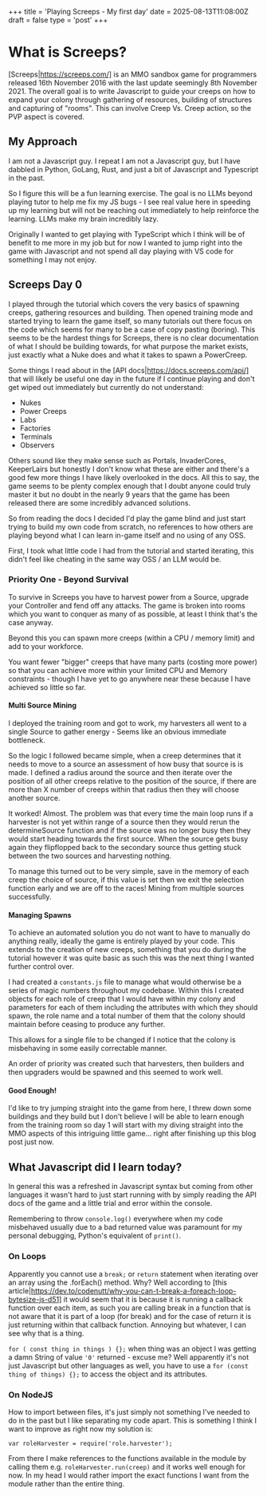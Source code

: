 +++
title = 'Playing Screeps - My first day'
date = 2025-08-13T11:08:00Z
draft = false
type = 'post'
+++

# What is Screeps?

[Screeps|https://screeps.com/] is an MMO sandbox game for programmers released 16th November 2016 with the last update seemingly 8th November 2021. The overall goal is to write Javascript to guide your creeps on how to expand your colony through gathering of resources, building of structures and capturing of "rooms". This can involve Creep Vs. Creep action, so the PVP aspect is covered.

## My Approach

I am not a Javascript guy. I repeat I am not a Javascript guy, but I have dabbled in Python, GoLang, Rust, and just a bit of Javascript and Typescript in the past.

So I figure this will be a fun learning exercise. The goal is no LLMs beyond playing tutor to help me fix my JS bugs - I see real value here in speeding up my learning but will not be reaching out immediately to help reinforce the learning. LLMs make my brain incredibly lazy.

Originally I wanted to get playing with TypeScript which I think will be of benefit to me more in my job but for now I wanted to jump right into the game with Javascript and not spend all day playing with VS code for something I may not enjoy.

## Screeps Day 0

I played through the tutorial which covers the very basics of spawning creeps, gathering resources and building. Then opened training mode and started trying to learn the game itself, so many tutorials out there focus on the code which seems for many to be a case of copy pasting (boring). This seems to be the hardest things for Screeps, there is no clear documentation of what I should be building towards, for what purpose the market exists, just exactly what a Nuke does and what it takes to spawn a PowerCreep.

Some things I read about in the [API docs|https://docs.screeps.com/api/] that will likely be useful one day in the future if I continue playing and don't get wiped out immediately but currently do not understand:

- Nukes
- Power Creeps
- Labs
- Factories
- Terminals
- Observers

Others sound like they make sense such as Portals, InvaderCores, KeeperLairs but honestly I don't know what these are either and there's a good few more things I have likely overlooked in the docs. All this to say, the game seems to be plenty complex enough that I doubt anyone could truly master it but no doubt in the nearly 9 years that the game has been released there are some incredibly advanced solutions.

So from reading the docs I decided I'd play the game blind and just start trying to build my own code from scratch, no references to how others are playing beyond what I can learn in-game itself and no using of any OSS.

First, I took what little code I had from the tutorial and started iterating, this didn't feel like cheating in the same way OSS / an LLM would be.

### Priority One - Beyond Survival

To survive in Screeps you have to harvest power from a Source, upgrade your Controller and fend off any attacks. The game is broken into rooms which you want to conquer as many of as possible, at least I think that's the case anyway.

Beyond this you can spawn more creeps (within a CPU / memory limit) and add to your workforce.

You want fewer "bigger" creeps that have many parts (costing more power) so that you can achieve more within your limited CPU and Memory constraints - though I have yet to go anywhere near these because I have achieved so little so far.

#### Multi Source Mining

I deployed the training room and got to work, my harvesters all went to a single Source to gather energy - Seems like an obvious immediate bottleneck.

So the logic I followed became simple, when a creep determines that it needs to move to a source an assessment of how busy that source is is made. I defined a radius around the source and then iterate over the position of all other creeps relative to the position of the source, if there are more than X number of creeps within that radius then they will choose another source.

It worked! Almost. The problem was that every time the main loop runs if a harvester is not yet within range of a source then they would rerun the determineSource function and if the source was no longer busy then they would start heading towards the first source. When the source gets busy again they flipflopped back to the secondary source thus getting stuck between the two sources and harvesting nothing.

To manage this turned out to be very simple, save in the memory of each creep the choice of source, if this value is set then we exit the selection function early and we are off to the races! Mining from multiple sources successfully.

#### Managing Spawns

To achieve an automated solution you do not want to have to manually do anything really, ideally the game is entirely played by your code. This extends to the creation of new creeps, something that you do during the tutorial however it was quite basic as such this was the next thing I wanted further control over.

I had created a `constants.js` file to manage what would otherwise be a series of magic numbers throughout my codebase. Within this I created objects for each role of creep that I would have within my colony and parameters for each of them including the attributes with which they should spawn, the role name and a total number of them that the colony should maintain before ceasing to produce any further.

This allows for a single file to be changed if I notice that the colony is misbehaving in some easily correctable manner.

An order of priority was created such that harvesters, then builders and then upgraders would be spawned and this seemed to work well.

#### Good Enough!

I'd like to try jumping straight into the game from here, I threw down some buildings and they build but I don't believe I will be able to learn enough from the training room so day 1 will start with my diving straight into the MMO aspects of this intriguing little game... right after finishing up this blog post just now.

## What Javascript did I learn today?

In general this was a refreshed in Javascript syntax but coming from other languages it wasn't hard to just start running with by simply reading the API docs of the game and a little trial and error within the console.

Remembering to throw `console.log()` everywhere when my code misbehaved usually due to a bad returned value was paramount for my personal debugging, Python's equivalent of `print()`.

### On Loops

Apparently you cannot use a `break;` or `return` statement when iterating over an array using the .forEach() method. Why? Well according to [this article|https://dev.to/codenutt/why-you-can-t-break-a-foreach-loop-bytesize-js-d51] it would seem that it is because it is running a callback function over each item, as such you are calling break in a function that is not aware that it is part of a loop (for break) and for the case of return it is just returning within that callback function. Annoying but whatever, I can see why that is a thing.

`for ( const thing in things ) {};` when thing was an object I was getting a damn String of value `'0'` returned - excuse me? Well apparently it's not just Javascript but other languages as well, you have to use a `for (const thing of things) {};` to access the object and its attributes.

### On NodeJS

How to import between files, it's just simply not something I've needed to do in the past but I like separating my code apart. This is something I think I want to improve as right now my solution is:

`var roleHarvester = require('role.harvester');`

From there I make references to the functions available in the module by calling them e.g. `roleHarvester.run(creep)` and it works well enough for now. In my head I would rather import the exact functions I want from the module rather than the entire thing.
